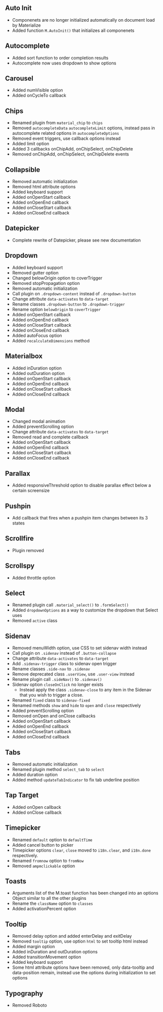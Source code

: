 ## Auto Init
- Componenets are no longer initialized automatically on document load by Materialize
- Added function `M.AutoInit()` that initializes all componenets

## Autocomplete
- Added sort function to order completion results
- Autocomplete now uses dropdown to show options

## Carousel
- Added numVisible option
- Added onCycleTo callback

## Chips
- Renamed plugin from `material_chip` to `chips`
- Removed `autocompleteData` `autocompleteLimit` options, instead pass in autocomplete related options in `autocompleteOptions`
- Removed event triggers, use callback options instead
- Added limit option
- Added 3 callbacks onChipAdd, onChipSelect, onChipDelete
- Removed onChipAdd, onChipSelect, onChipDelete events


## Collapsible
- Removed automatic initialization
- Removed html attribute options
- Added keyboard support
- Added onOpenStart callback
- Added onOpenEnd callback
- Added onCloseStart callback
- Added onCloseEnd callback


## Datepicker
- Complete rewrite of Datepicker, please see new documentation


## Dropdown
- Added keyboard support
- Removed gutter option
- Changed belowOrigin option to coverTrigger
- Removed stopPropagation option
- Removed automatic initialization
- Call plugin on `.dropdown-content` instead of `.dropdown-button`
- Change attribute `data-activates` to `data-target`
- Rename classes `.dropdown-button` to `.dropdown-trigger`
- Rename option `belowOrigin` to `coverTrigger`
- Added onOpenStart callback
- Added onOpenEnd callback
- Added onCloseStart callback
- Added onCloseEnd callback
- Added autoFocus option
- Added `recalculateDimensions` method


## Materialbox
- Added inDuration option
- Added outDuration option
- Added onOpenStart callback
- Added onOpenEnd callback
- Added onCloseStart callback
- Added onCloseEnd callback

## Modal
- Changed modal animation
- Added preventScrolling option
- Change attribute `data-activates` to `data-target`
- Removed read and complete callback
- Added onOpenStart callback
- Added onOpenEnd callback
- Added onCloseStart callback
- Added onCloseEnd callback


## Parallax
- Added responsiveThreshold option to disable parallax effect below a certain screensize


## Pushpin
- Add callback that fires when a pushpin item changes between its 3 states


## Scrollfire
- Plugin removed


## Scrollspy
- Added throttle option

## Select
- Renamed plugin call `.material_select()` to `.formSelect()`
- Added `dropdownOptions` as a way to customize the dropdown that Select uses
- Removed `active` class


## Sidenav
- Removed menuWidth option, use CSS to set sidenav width instead
- Call plugin on `.sidenav` instead of `.button-collapse`
- Change attribute `data-activates` to `data-target`
- Add `.sidenav-trigger` class to sidenav open trigger
- Rename classes `.side-nav` to `.sidenav`
- Remove deprecated class `.userView`, use `.user-view` instead
- Rename plugin call `.sideNav()` to `.sidenav()`
- Sidenav option `closeOnClick` no longer exists
  - Instead apply the class `.sidenav-close` to any item in the Sidenav that you wish to trigger a close.
- Renamed `fixed` class to `sidenav-fixed`
- Renamed methods `show` and `hide` to `open` and `close` respectively
- Added preventScrolling option
- Removed onOpen and onClose callbacks
- Added onOpenStart callback
- Added onOpenEnd callback
- Added onCloseStart callback
- Added onCloseEnd callback


## Tabs
- Removed automatic initialization
- Renamed plugin method `select_tab` to `select`
- Added duration option
- Added method `updateTabIndicator` to fix tab underline position


## Tap Target
- Added onOpen callback
- Added onClose callback


## Timepicker
- Renamed `default` option to `defaultTime`
- Added cancel button to picker
- Timepicker options `clear`, `close` moved to `i18n.clear`, and `i18n.done` respectively.
- Renamed `fromnow` option to `fromNow`
- Removed `ampmclickable` option


## Toasts
- Arguments list of the M.toast function has been changed into an options Object similar to all the other plugins
- Rename the `className` option to `classes`
- Added activationPercent option


## Tooltip
- Removed delay option and added enterDelay and exitDelay
- Removed `tooltip` option, use option `html` to set tooltip html instead
- Added margin option
- Added inDuration and outDuration options
- Added transitionMovement option
- Added keyboard support
- Some html attribute options have been removed, only data-tooltip and data-position remain, instead use the options during initialization to set options


## Typography
- Removed Roboto
